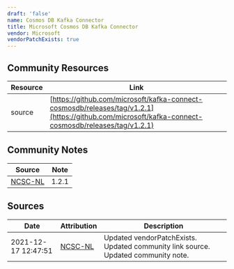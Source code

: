 ```yaml
---
draft: 'false'
name: Cosmos DB Kafka Connector
title: Microsoft Cosmos DB Kafka Connector
vendor: Microsoft
vendorPatchExists: true
---
```



## Community Resources
| Resource | Link |
| --- | --- |
| source | [https://github.com/microsoft/kafka-connect-cosmosdb/releases/tag/v1.2.1](https://github.com/microsoft/kafka-connect-cosmosdb/releases/tag/v1.2.1) |

## Community Notes
| Source | Note |
| --- | --- |
| [NCSC-NL](https://github.com/NCSC-NL/log4shell/blob/main/software/README.md) | 1.2.1 |

## Sources
| Date | Attribution | Description |
| --- | --- | --- |
| 2021-12-17 12:47:51 | [NCSC-NL](https://github.com/NCSC-NL/log4shell/blob/main/software/README.md) | Updated vendorPatchExists. Updated community link source. Updated community note.  |
